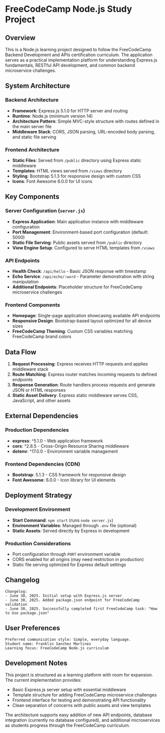 # FreeCodeCamp Node.js Study Project

## Overview

This is a Node.js learning project designed to follow the FreeCodeCamp Backend Development and APIs certification curriculum. The application serves as a practical implementation platform for understanding Express.js fundamentals, RESTful API development, and common backend microservice challenges.

## System Architecture

### Backend Architecture
- **Framework**: Express.js 5.1.0 for HTTP server and routing
- **Runtime**: Node.js (minimum version 14)
- **Architecture Pattern**: Simple MVC-style structure with routes defined in the main server file
- **Middleware Stack**: CORS, JSON parsing, URL-encoded body parsing, and static file serving

### Frontend Architecture
- **Static Files**: Served from `/public` directory using Express static middleware
- **Templates**: HTML views served from `/views` directory
- **Styling**: Bootstrap 5.1.3 for responsive design with custom CSS
- **Icons**: Font Awesome 6.0.0 for UI icons

## Key Components

### Server Configuration (`server.js`)
- **Express Application**: Main application instance with middleware configuration
- **Port Management**: Environment-based port configuration (default: 5000)
- **Static File Serving**: Public assets served from `/public` directory
- **View Engine Setup**: Configured to serve HTML templates from `/views`

### API Endpoints
- **Health Check**: `/api/hello` - Basic JSON response with timestamp
- **Echo Service**: `/api/echo/:word` - Parameter demonstration with string manipulation
- **Additional Endpoints**: Placeholder structure for FreeCodeCamp microservice challenges

### Frontend Components
- **Homepage**: Single-page application showcasing available API endpoints
- **Responsive Design**: Bootstrap-based layout optimized for all device sizes
- **FreeCodeCamp Theming**: Custom CSS variables matching FreeCodeCamp brand colors

## Data Flow

1. **Request Processing**: Express receives HTTP requests and applies middleware stack
2. **Route Matching**: Express router matches incoming requests to defined endpoints
3. **Response Generation**: Route handlers process requests and generate JSON or HTML responses
4. **Static Asset Delivery**: Express static middleware serves CSS, JavaScript, and other assets

## External Dependencies

### Production Dependencies
- **express**: ^5.1.0 - Web application framework
- **cors**: ^2.8.5 - Cross-Origin Resource Sharing middleware
- **dotenv**: ^17.0.0 - Environment variable management

### Frontend Dependencies (CDN)
- **Bootstrap**: 5.1.3 - CSS framework for responsive design
- **Font Awesome**: 6.0.0 - Icon library for UI elements

## Deployment Strategy

### Development Environment
- **Start Command**: `npm start` (runs `node server.js`)
- **Environment Variables**: Managed through `.env` file (optional)
- **Static Assets**: Served directly by Express in development

### Production Considerations
- Port configuration through `PORT` environment variable
- CORS enabled for all origins (may need restriction in production)
- Static file serving optimized for Express default settings

## Changelog

```
Changelog:
- June 30, 2025. Initial setup with Express.js server
- June 30, 2025. Added package.json endpoint for FreeCodeCamp validation
- June 30, 2025. Successfully completed first FreeCodeCamp task: "How to Use package.json"
```

## User Preferences

```
Preferred communication style: Simple, everyday language.
Student name: Franklin Sanchez Martinez
Learning focus: FreeCodeCamp Node.js curriculum
```

## Development Notes

This project is structured as a learning platform with room for expansion. The current implementation provides:

- Basic Express.js server setup with essential middleware
- Template structure for adding FreeCodeCamp microservice challenges
- Frontend interface for testing and demonstrating API functionality
- Clean separation of concerns with public assets and view templates

The architecture supports easy addition of new API endpoints, database integration (currently no database configured), and additional microservices as students progress through the FreeCodeCamp curriculum.